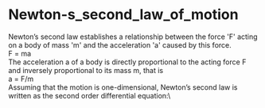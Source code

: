 # Newton-s_second_law_of_motion
Newton’s second law establishes a relationship between the force 'F' acting on a body of mass 'm' and the acceleration 'a' caused by this force.\
F = ma\
The acceleration a of a body is directly proportional to the acting force F and inversely proportional to its mass m, that is\
a = F/m\
Assuming that the motion is one-dimensional, Newton’s second law is written as the second order differential equation:\

